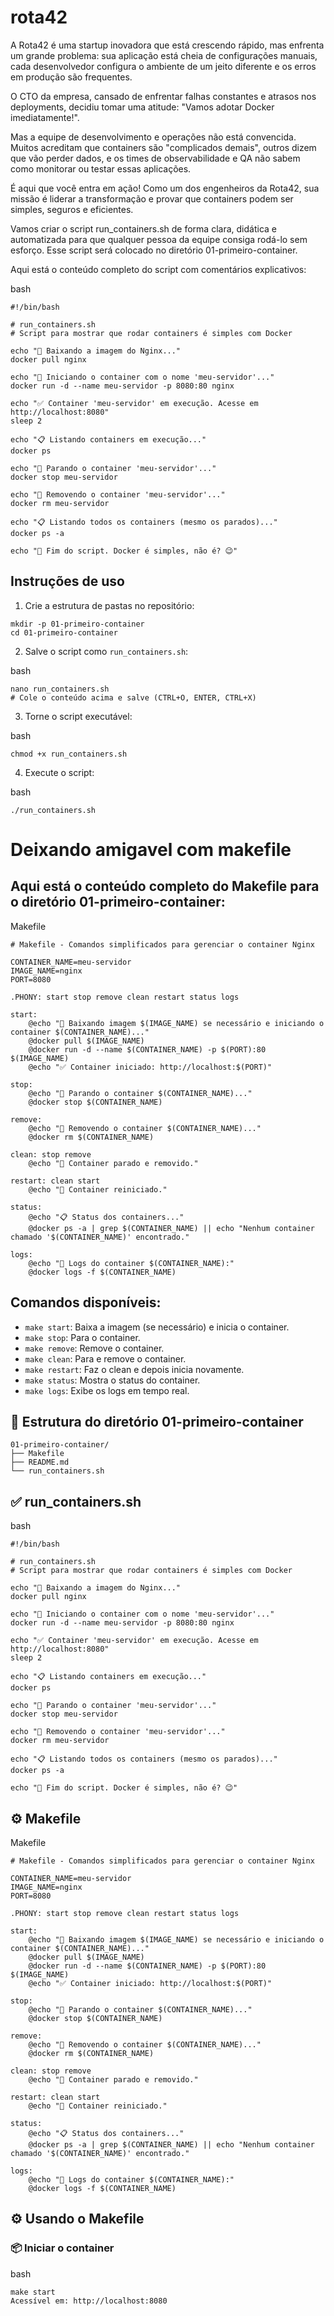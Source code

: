 # rota42
A Rota42 é uma startup inovadora que está crescendo rápido, mas enfrenta um grande problema: sua aplicação está cheia de configurações manuais, cada desenvolvedor configura o ambiente de um jeito diferente e os erros em produção são frequentes.

O CTO da empresa, cansado de enfrentar falhas constantes e atrasos nos deployments, decidiu tomar uma atitude: "Vamos adotar Docker imediatamente!".

Mas a equipe de desenvolvimento e operações não está convencida. Muitos acreditam que containers são "complicados demais", outros dizem que vão perder dados, e os times de observabilidade e QA não sabem como monitorar ou testar essas aplicações.

É aqui que você entra em ação! Como um dos engenheiros da Rota42, sua missão é liderar a transformação e provar que containers podem ser simples, seguros e eficientes.

Vamos criar o script run_containers.sh de forma clara, didática e automatizada para que qualquer pessoa da equipe consiga rodá-lo sem esforço. Esse script será colocado no diretório 01-primeiro-container.

Aqui está o conteúdo completo do script com comentários explicativos:

bash

```
#!/bin/bash

# run_containers.sh
# Script para mostrar que rodar containers é simples com Docker

echo "🔄 Baixando a imagem do Nginx..."
docker pull nginx

echo "🚀 Iniciando o container com o nome 'meu-servidor'..."
docker run -d --name meu-servidor -p 8080:80 nginx

echo "✅ Container 'meu-servidor' em execução. Acesse em http://localhost:8080"
sleep 2

echo "📋 Listando containers em execução..."
docker ps

echo "🛑 Parando o container 'meu-servidor'..."
docker stop meu-servidor

echo "🧹 Removendo o container 'meu-servidor'..."
docker rm meu-servidor

echo "📋 Listando todos os containers (mesmo os parados)..."
docker ps -a

echo "🏁 Fim do script. Docker é simples, não é? 😉"
```
## Instruções de uso
1. Crie a estrutura de pastas no repositório:
```
mkdir -p 01-primeiro-container
cd 01-primeiro-container
```
2. Salve o script como `run_containers.sh`:

bash

```
nano run_containers.sh
# Cole o conteúdo acima e salve (CTRL+O, ENTER, CTRL+X)
```
3. Torne o script executável:

bash

```
chmod +x run_containers.sh
```

4. Execute o script:

bash

```
./run_containers.sh
```

# Deixando amigavel com makefile

## Aqui está o conteúdo completo do Makefile para o diretório 01-primeiro-container:

Makefile

```
# Makefile - Comandos simplificados para gerenciar o container Nginx

CONTAINER_NAME=meu-servidor
IMAGE_NAME=nginx
PORT=8080

.PHONY: start stop remove clean restart status logs

start:
	@echo "🔄 Baixando imagem $(IMAGE_NAME) se necessário e iniciando o container $(CONTAINER_NAME)..."
	@docker pull $(IMAGE_NAME)
	@docker run -d --name $(CONTAINER_NAME) -p $(PORT):80 $(IMAGE_NAME)
	@echo "✅ Container iniciado: http://localhost:$(PORT)"

stop:
	@echo "🛑 Parando o container $(CONTAINER_NAME)..."
	@docker stop $(CONTAINER_NAME)

remove:
	@echo "🧹 Removendo o container $(CONTAINER_NAME)..."
	@docker rm $(CONTAINER_NAME)

clean: stop remove
	@echo "🧼 Container parado e removido."

restart: clean start
	@echo "🔁 Container reiniciado."

status:
	@echo "📋 Status dos containers..."
	@docker ps -a | grep $(CONTAINER_NAME) || echo "Nenhum container chamado '$(CONTAINER_NAME)' encontrado."

logs:
	@echo "📜 Logs do container $(CONTAINER_NAME):"
	@docker logs -f $(CONTAINER_NAME)
```

## Comandos disponíveis:
- `make start`: Baixa a imagem (se necessário) e inicia o container.
- `make stop`: Para o container.
- `make remove`: Remove o container.
- `make clean`: Para e remove o container.
- `make restart`: Faz o clean e depois inicia novamente.
- `make status`: Mostra o status do container.
- `make logs`: Exibe os logs em tempo real.

## 📁 Estrutura do diretório 01-primeiro-container
```
01-primeiro-container/
├── Makefile
├── README.md
└── run_containers.sh
```

## ✅ run_containers.sh
bash

```
#!/bin/bash

# run_containers.sh
# Script para mostrar que rodar containers é simples com Docker

echo "🔄 Baixando a imagem do Nginx..."
docker pull nginx

echo "🚀 Iniciando o container com o nome 'meu-servidor'..."
docker run -d --name meu-servidor -p 8080:80 nginx

echo "✅ Container 'meu-servidor' em execução. Acesse em http://localhost:8080"
sleep 2

echo "📋 Listando containers em execução..."
docker ps

echo "🛑 Parando o container 'meu-servidor'..."
docker stop meu-servidor

echo "🧹 Removendo o container 'meu-servidor'..."
docker rm meu-servidor

echo "📋 Listando todos os containers (mesmo os parados)..."
docker ps -a

echo "🏁 Fim do script. Docker é simples, não é? 😉"
```

## ⚙️ Makefile
Makefile

```
# Makefile - Comandos simplificados para gerenciar o container Nginx

CONTAINER_NAME=meu-servidor
IMAGE_NAME=nginx
PORT=8080

.PHONY: start stop remove clean restart status logs

start:
	@echo "🔄 Baixando imagem $(IMAGE_NAME) se necessário e iniciando o container $(CONTAINER_NAME)..."
	@docker pull $(IMAGE_NAME)
	@docker run -d --name $(CONTAINER_NAME) -p $(PORT):80 $(IMAGE_NAME)
	@echo "✅ Container iniciado: http://localhost:$(PORT)"

stop:
	@echo "🛑 Parando o container $(CONTAINER_NAME)..."
	@docker stop $(CONTAINER_NAME)

remove:
	@echo "🧹 Removendo o container $(CONTAINER_NAME)..."
	@docker rm $(CONTAINER_NAME)

clean: stop remove
	@echo "🧼 Container parado e removido."

restart: clean start
	@echo "🔁 Container reiniciado."

status:
	@echo "📋 Status dos containers..."
	@docker ps -a | grep $(CONTAINER_NAME) || echo "Nenhum container chamado '$(CONTAINER_NAME)' encontrado."

logs:
	@echo "📜 Logs do container $(CONTAINER_NAME):"
	@docker logs -f $(CONTAINER_NAME)
```

## ⚙️ Usando o Makefile
### 📦 Iniciar o container
bash
```
make start
Acessível em: http://localhost:8080
```